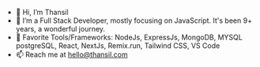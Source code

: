 - 👋 Hi, I’m Thansil
- 👀 I’m a Full Stack Developer, mostly focusing on JavaScript. It's been 9+ years, a wonderful journey.
- 💞 Favorite Tools/Frameworks: NodeJs, ExpressJs, MongoDB, MYSQL postgreSQL, React, NextJs, Remix.run, Tailwind CSS, VS Code 
- 📫 Reach me at hello@thansil.com
<!---
mdthansil/mdthansil is a ✨ special ✨ repository because its `README.md` (this file) appears on your GitHub profile.
You can click the Preview link to take a look at your changes.
--->
